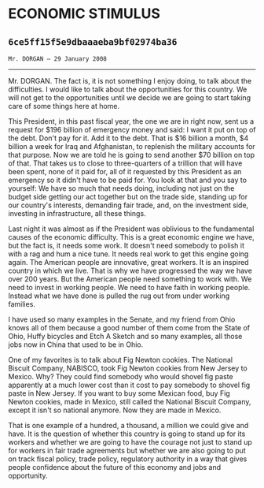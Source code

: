 # ECONOMIC STIMULUS
## `6ce5ff15f5e9dbaaaeba9bf02974ba36`
`Mr. DORGAN — 29 January 2008`

---


Mr. DORGAN. The fact is, it is not something I enjoy doing, to talk 
about the difficulties. I would like to talk about the opportunities 
for this country. We will not get to the opportunities until we decide 
we are going to start taking care of some things here at home.

This President, in this past fiscal year, the one we are in right 
now, sent us a request for $196 billion of emergency money and said: I 
want it put on top of the debt. Don't pay for it. Add it to the debt. 
That is $16 billion a month, $4 billion a week for Iraq and 
Afghanistan, to replenish the military accounts for that purpose. Now 
we are told he is going to send another $70 billion on top of that. 
That takes us to close to three-quarters of a trillion that will have 
been spent, none of it paid for, all of it requested by this President 
as an emergency so it didn't have to be paid for. You look at that and 
you say to yourself: We have so much that needs doing, including not 
just on the budget side getting our act together but on the trade side, 
standing up for our country's interests, demanding fair trade, and, on 
the investment side, investing in infrastructure, all these things.

Last night it was almost as if the President was oblivious to the 
fundamental causes of the economic difficulty. This is a great economic 
engine we have, but the fact is, it needs some work. It doesn't need 
somebody to polish it with a rag and hum a nice tune. It needs real 
work to get this engine going again. The American people are 
innovative, great workers. It is an inspired country in which we live. 
That is why we have progressed the way we have over 200 years. But the 
American people need something to work with. We need to invest in 
working people. We need to have faith in working people. Instead what 
we have done is pulled the rug out from under working families.

I have used so many examples in the Senate, and my friend from Ohio 
knows all of them because a good number of them come from the State of 
Ohio, Huffy bicycles and Etch A Sketch and so many examples, all those 
jobs now in China that used to be in Ohio.

One of my favorites is to talk about Fig Newton cookies. The National 
Biscuit Company, NABISCO, took Fig Newton cookies from New Jersey to 
Mexico. Why? They could find somebody who would shovel fig paste 
apparently at a much lower cost than it cost to pay somebody to shovel 
fig paste in New Jersey. If you want to buy some Mexican food, buy Fig 
Newton cookies, made in Mexico, still called the National Biscuit 
Company, except it isn't so national anymore. Now they are made in 
Mexico.

That is one example of a hundred, a thousand, a million we could give 
and have. It is the question of whether this country is going to stand 
up for its workers and whether we are going to have the courage not 
just to stand up for workers in fair trade agreements but whether we 
are also going to put on track fiscal policy, trade policy, regulatory 
authority in a way that gives people confidence about the future of 
this economy and jobs and opportunity.
